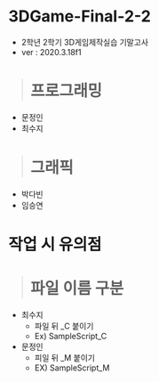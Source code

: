 # 3DGame-Final-2-2
* 2학년 2학기 3D게임제작실습 기말고사
* ver : 2020.3.18f1

> # 프로그래밍
* 문정인
* 최수지
> # 그래픽 
* 박다빈
* 임승연

# 작업 시 유의점
> # 파일 이름 구분
* 최수지
  * 파일 뒤 _C 붙이기
  * Ex) SampleScript_C
* 문정인
  * 피일 뒤 _M 붙이기
  * EX) SampleScript_M
